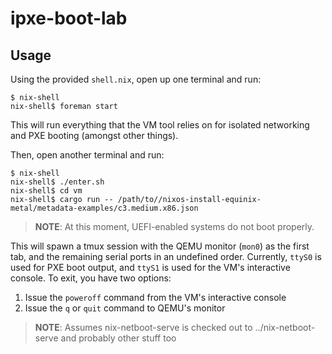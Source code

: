 # ipxe-boot-lab

## Usage

Using the provided `shell.nix`, open up one terminal and run:

```console
$ nix-shell
nix-shell$ foreman start
```

This will run everything that the VM tool relies on for isolated networking and
PXE booting (amongst other things).

Then, open another terminal and run:

```console
$ nix-shell
nix-shell$ ./enter.sh
nix-shell$ cd vm
nix-shell$ cargo run -- /path/to//nixos-install-equinix-metal/metadata-examples/c3.medium.x86.json
```

> **NOTE**: At this moment, UEFI-enabled systems do not boot properly.

This will spawn a tmux session with the QEMU monitor (`mon0`) as the first tab,
and the remaining serial ports in an undefined order. Currently, `ttyS0` is used
for PXE boot output, and `ttyS1` is used for the VM's interactive console. To
exit, you have two options:

1. Issue the `poweroff` command from the VM's interactive console
1. Issue the `q` or `quit` command to QEMU's monitor

> **NOTE**: Assumes nix-netboot-serve is checked out to ../nix-netboot-serve and
> probably other stuff too
